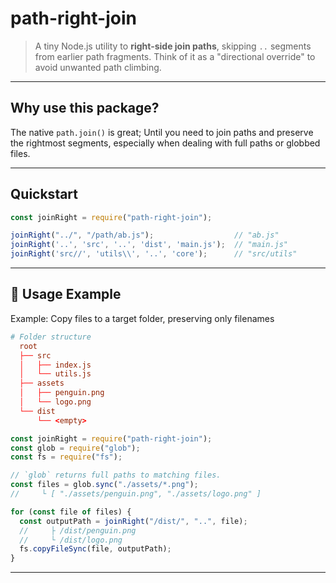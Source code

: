 # path-right-join

> A tiny Node.js utility to **right-side join paths**, skipping `..` segments from earlier path fragments. Think of it as a "directional override" to avoid unwanted path climbing.

---

## Why use this package?

The native `path.join()` is great; Until you need to join paths and preserve the rightmost segments, especially when dealing with full paths or globbed files.

---

## Quickstart
```js
const joinRight = require("path-right-join");

joinRight("../", "/path/ab.js");                  // "ab.js"
joinRight('..', 'src', '..', 'dist', 'main.js');  // "main.js"
joinRight('src//', 'utils\\', '..', 'core');      // "src/utils"
```

---

## 🔧 Usage Example
Example: Copy files to a target folder, preserving only filenames

```toml
# Folder structure
  root
  ├── src
  │   ├── index.js
  │   └── utils.js
  ├── assets
  │   ├── penguin.png
  │   └── logo.png
  └── dist
      └── <empty>
```


```js
const joinRight = require("path-right-join");
const glob = require("glob");
const fs = require("fs");

// `glob` returns full paths to matching files.
const files = glob.sync("./assets/*.png");
//     └ [ "./assets/penguin.png", "./assets/logo.png" ]

for (const file of files) {
  const outputPath = joinRight("/dist/", "..", file);
  //     ├ /dist/penguin.png
  //     └ /dist/logo.png
  fs.copyFileSync(file, outputPath);
}
```

---